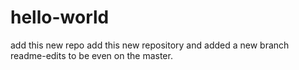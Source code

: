 # hello-world
add this new repo
add this new repository and added a new branch readme-edits to be even on the master.
